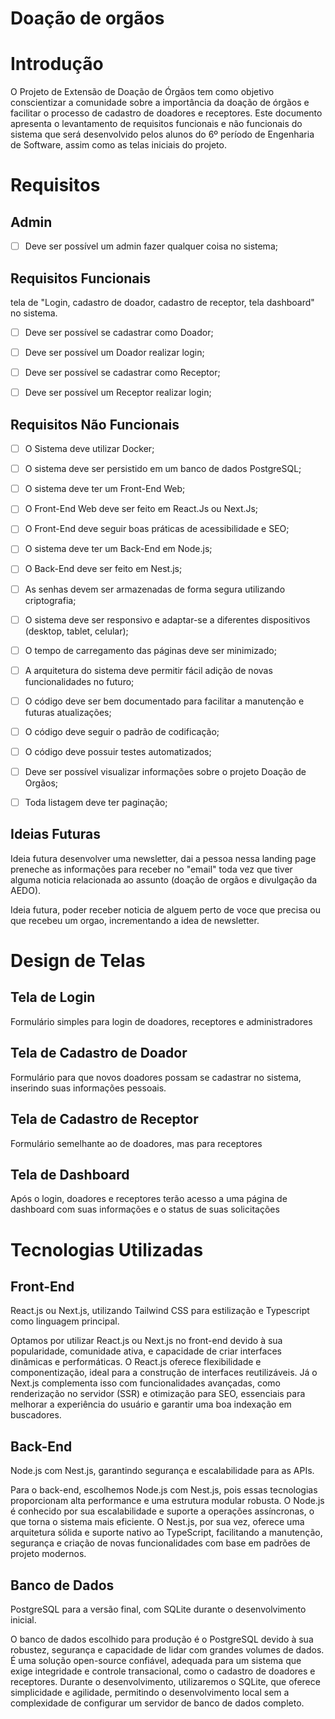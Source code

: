 # Doação de orgãos

# Introdução

O Projeto de Extensão de Doação de Órgãos tem como objetivo conscientizar a comunidade sobre a importância da doação de órgãos e facilitar o processo de cadastro de doadores e receptores. Este documento apresenta o levantamento de requisitos funcionais e não funcionais do sistema que será desenvolvido pelos alunos do 6º período de Engenharia de Software, assim como as telas iniciais do projeto.



# Requisitos

## Admin

- [ ] Deve ser possível um admin fazer qualquer coisa no sistema;

## Requisitos Funcionais

tela de "Login, cadastro de doador, cadastro de receptor, tela dashboard" no sistema.

- [ ] Deve ser possível se cadastrar como Doador;
- [ ] Deve ser possível um Doador realizar login;

- [ ] Deve ser possível se cadastrar como Receptor;
- [ ] Deve ser possível um Receptor realizar login;

## Requisitos Não Funcionais

- [ ] O Sistema deve utilizar Docker;
- [ ] O sistema deve ser persistido em um banco de dados PostgreSQL;
- [ ] O sistema deve ter um Front-End Web;
- [ ] O Front-End Web deve ser feito em React.Js ou Next.Js;
- [ ] O Front-End deve seguir boas práticas de acessibilidade e SEO;
- [ ] O sistema deve ter um Back-End em Node.js;
- [ ] O Back-End deve ser feito em Nest.js;

- [ ] As senhas devem ser armazenadas de forma segura utilizando criptografia;
- [ ] O sistema deve ser responsivo e adaptar-se a diferentes dispositivos (desktop, tablet, celular);
- [ ] O tempo de carregamento das páginas deve ser minimizado;
- [ ] A arquitetura do sistema deve permitir fácil adição de novas funcionalidades no futuro;
- [ ] O código deve ser bem documentado para facilitar a manutenção e futuras atualizações;
- [ ] O código deve seguir o padrão de codificação;
- [ ] O código deve possuir testes automatizados;
- [ ] Deve ser possível visualizar informações sobre o projeto Doação de Orgãos;
- [ ] Toda listagem deve ter paginação;

## Ideias Futuras

Ideia futura desenvolver uma newsletter, dai a pessoa nessa landing page preneche as informações para receber no "email" toda vez que tiver alguma noticia relacionada ao assunto (doação de orgãos e divulgação da AEDO).

Ideia futura, poder receber noticia de alguem perto de voce que precisa ou que recebeu um orgao, incrementando a idea de newsletter.



# Design de Telas

## Tela de Login
Formulário simples para login de doadores, receptores e administradores

## Tela de Cadastro de Doador
Formulário para que novos doadores possam se cadastrar no sistema, inserindo suas informações pessoais.

## Tela de Cadastro de Receptor
Formulário semelhante ao de doadores, mas para receptores

## Tela de Dashboard
Após o login, doadores e receptores terão acesso a uma página de dashboard com suas informações e o status de suas solicitações



# Tecnologias Utilizadas

## Front-End 
React.js ou Next.js, utilizando Tailwind CSS para estilização e Typescript como linguagem principal.

Optamos por utilizar React.js ou Next.js no front-end devido à sua popularidade, comunidade ativa, e capacidade de criar interfaces dinâmicas e performáticas. O React.js oferece flexibilidade e componentização, ideal para a construção de interfaces reutilizáveis. Já o Next.js complementa isso com funcionalidades avançadas, como renderização no servidor (SSR) e otimização para SEO, essenciais para melhorar a experiência do usuário e garantir uma boa indexação em buscadores.

## Back-End
Node.js com Nest.js, garantindo segurança e escalabilidade para as APIs.

Para o back-end, escolhemos Node.js com Nest.js, pois essas tecnologias proporcionam alta performance e uma estrutura modular robusta. O Node.js é conhecido por sua escalabilidade e suporte a operações assíncronas, o que torna o sistema mais eficiente. O Nest.js, por sua vez, oferece uma arquitetura sólida e suporte nativo ao TypeScript, facilitando a manutenção, segurança e criação de novas funcionalidades com base em padrões de projeto modernos.

## Banco de Dados
PostgreSQL para a versão final, com SQLite durante o desenvolvimento inicial.

O banco de dados escolhido para produção é o PostgreSQL devido à sua robustez, segurança e capacidade de lidar com grandes volumes de dados. É uma solução open-source confiável, adequada para um sistema que exige integridade e controle transacional, como o cadastro de doadores e receptores. Durante o desenvolvimento, utilizaremos o SQLite, que oferece simplicidade e agilidade, permitindo o desenvolvimento local sem a complexidade de configurar um servidor de banco de dados completo.